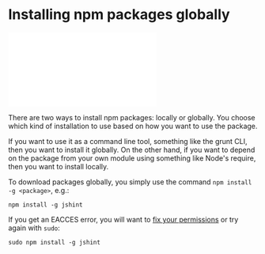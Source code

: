 <!--
title: 08 - Installing npm packages globally
featured: true
-->

# Installing npm packages globally

<iframe src="//www.youtube.com/embed/JXi9pg5fsao" frameborder="0" allowfullscreen></iframe>

There are two ways to install npm packages: locally or globally. You choose which kind of installation to use based on how you want to use the package.

If you want to use it as a command line tool, something like the grunt CLI, then you want to install it globally. On the other hand, if you want to depend on the package from your own module using something like Node's require, then you want to install locally.

To download packages globally, you simply use the command `npm install -g <package>`, e.g.:

```
npm install -g jshint
```

If you get an EACCES error, you will want to [fix your permissions](/getting-started/fixing-npm-permissions) or try again with `sudo`:

```
sudo npm install -g jshint
```
